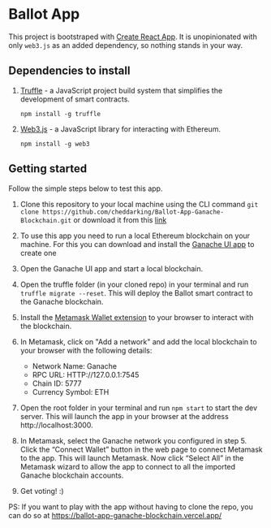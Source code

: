 # Ballot App

This project is bootstraped with [Create React App](https://create-react-app.dev). It is unopinionated with only `web3.js` as an added dependency, so nothing stands in your way.

## Dependencies to install

1. [Truffle](https://truffleframework.com/) - a JavaScript project build system that simplifies the development of smart contracts.

    `npm install -g truffle`

2. [Web3.js](https://web3js.readthedocs.io/) - a JavaScript library for interacting with Ethereum.

    `npm install -g web3`


## Getting started

Follow the simple steps below to test this app.

1.  Clone this repository to your local machine using the CLI command `git clone https://github.com/cheddarking/Ballot-App-Ganache-Blockchain.git` or download it from this [link](https://github.com/cheddarking/Ballot-App-Ganache-Blockchain/archive/refs/heads/main.zip)

2. To use this app you need to run a local Ethereum blockchain on your machine. For this you can download and install the [Ganache UI app](https://trufflesuite.com/ganache/) to create one 

3. Open the Ganache UI app and start a local blockchain. 

4. Open the truffle folder (in your cloned repo) in your terminal and run `truffle migrate --reset`. This will deploy the Ballot smart contract to the Ganache blockchain.

5. Install the [Metamask Wallet extension]( https://metamask.io/download/) to your browser to interact with the blockchain.

6. In Metamask, click on "Add a network" and add the local blockchain to your browser with the following details:
    - Network Name: Ganache 
    - RPC URL: HTTP://127.0.0.1:7545
    - Chain ID: 5777
    - Currency Symbol: ETH

7. Open the root folder in your terminal and run `npm start` to start the dev server. This will launch the app in your browser at the address http://localhost:3000.

8. In Metamask, select the Ganache network you configured in step 5. Click the “Connect Wallet” button in the web page to connect Metamask to the app. This will launch Metamask. Now click “Select All” in the Metamask wizard to allow the app to connect to all the imported Ganache blockchain accounts.

9. Get voting! :)

PS: If you want to play with the app without having to clone the repo, you can do so at https://ballot-app-ganache-blockchain.vercel.app/